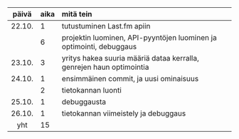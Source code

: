 | päivä | aika | mitä tein  |
| :----:|:-----| :-----|
| 22.10.| 1    | tutustuminen Last.fm apiin |
|       | 6    | projektin luominen, API-pyyntöjen luominen ja optimointi, debuggaus |
| 23.10.| 3    | yritys hakea suuria määriä dataa kerralla, genrejen haun optimointia |
| 24.10.| 1    | ensimmäinen commit, ja uusi ominaisuus  |
|       | 2    | tietokannan luonti |
| 25.10.| 1    | debuggausta |
| 26.10.| 1    | tietokannan viimeistely ja debuggaus |
| yht   | 15   | | 